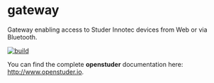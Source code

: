 # gateway
Gateway enabling access to Studer Innotec devices from Web or via Bluetooth.

[![build](https://github.com/OpenStuder/openstuder-gateway/actions/workflows/build.yml/badge.svg?branch=develop)](https://github.com/OpenStuder/openstuder-gateway/actions/workflows/build.yml)

You can find the complete **openstuder** documentation here: http://www.openstuder.io.

